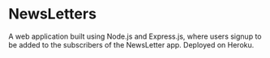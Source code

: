 # NewsLetters
A web application built using Node.js and Express.js, where users signup to be added to the subscribers of the NewsLetter app. Deployed on Heroku.
